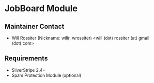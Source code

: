 # JobBoard Module

## Maintainer Contact

 * Will Rossiter (Nickname: willr, wrossiter) 
   <will (dot) rossiter (at) gmail (dot) com>
	
## Requirements 

 * SilverStripe 2.4+
 * Spam Protection Module (optional)